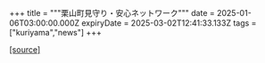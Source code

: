 +++
title = """栗山町見守り・安心ネットワーク"""
date = 2025-01-06T03:00:00.000Z
expiryDate = 2025-03-02T12:41:33.133Z
tags = ["kuriyama","news"]
+++


[[source]](https://www.town.kuriyama.hokkaido.jp/soshiki/43/15354.html)

